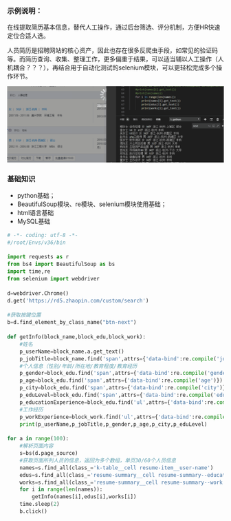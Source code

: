 ### 示例说明：
在线提取简历基本信息，替代人工操作，通过后台筛选、评分机制，方便HR快速定位合适人选。

人员简历是招聘网站的核心资产，因此也存在很多反爬虫手段，如常见的验证码等。而简历查询、收集、整理工作，更多偏重于结果，可以适当辅以人工操作（人机耦合？？？），再结合用于自动化测试的selenium模块，可以更轻松完成多个操作环节。

![示例](https://github.com/QingYu2017/pic/blob/master/17.gif)

### 基础知识
- python基础；
- BeautifulSoup模块、re模块、selenium模块使用基础；
- html语言基础
- MySQL基础

```python
# -*- coding: utf-8 -*- 
#/root/Envs/v36/bin

import requests as r
from bs4 import BeautifulSoup as bs
import time,re
from selenium import webdriver

d=webdriver.Chrome()
d.get('https://rd5.zhaopin.com/custom/search')

#获取按键位置
b=d.find_element_by_class_name("btn-next")

def getInfo(block_name,block_edu,block_work):
    #姓名
    p_userName=block_name.a.get_text()
    p_jobTitle=block_name.find('span',attrs={'data-bind':re.compile('jobTitle')}).get_text()
    #个人信息（性别/年龄/所在地/教育程度/教育经历
    p_gender=block_edu.find('span',attrs={'data-bind':re.compile('gender')}).get_text()
    p_age=block_edu.find('span',attrs={'data-bind':re.compile('age')}).get_text()
    p_city=block_edu.find('span',attrs={'data-bind':re.compile('city')}).get_text()
    p_eduLevel=block_edu.find('span',attrs={'data-bind':re.compile('eduLevel')}).get_text()
    p_educationExperience=block_edu.find('ul',attrs={'data-bind':re.compile('educationExperience')}).get_text()
    #工作经历
    p_workExperience=block_work.find('ul',attrs={'data-bind':re.compile('workExperience')}).get_text()
    print(p_userName,p_jobTitle,p_gender,p_age,p_city,p_eduLevel)

for a in range(100):
    #解析页面内容
    s=bs(d.page_source)
    #获取页面所列人员的信息，返回为多个数组，单页30/60个人员信息
    names=s.find_all(class_='k-table__cell resume-item__user-name')
    edus=s.find_all(class_='resume-summary__cell resume-summary--education')
    works=s.find_all(class_='resume-summary__cell resume-summary--work')
    for i in range(len(names)):
        getInfo(names[i],edus[i],works[i])
    time.sleep(2)
    b.click()
```
